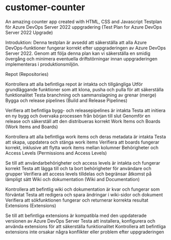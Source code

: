 # customer-counter

An amazing counter app created with HTML, CSS and Javascript
Testplan för Azure DevOps Server 2022 uppgradering (Test Plan for Azure DevOps Server 2022 Upgrade)

Introduktion:
Denna testplan är avsedd att säkerställa att alla Azure DevOps-funktioner fungerar korrekt efter uppgraderingen av Azure DevOps Server 2022. Genom att följa denna plan kan vi säkerställa en smidig övergång och minimera eventuella driftstörningar innan uppgraderingen implementeras i produktionsmiljön.

Repot (Repositories)

Kontrollera att alla befintliga repot är intakta och tillgängliga
Utför grundläggande funktioner som att klona, pusha och pulla för att säkerställa funktionalitet
Testa branchning och sammanslagning av grenar (merge)
Bygga och release pipelines (Build and Release Pipelines)

Verifiera att befintliga bygg- och releasepipelines är intakta
Testa att initiera en ny bygg och övervaka processen från början till slut
Genomför en release och säkerställ att den distribueras korrekt
Work Items och Boards (Work Items and Boards)

Kontrollera att alla befintliga work items och deras metadata är intakta
Testa att skapa, uppdatera och stänga work items
Verifiera att boards fungerar korrekt, inklusive att flytta work items mellan kolumner
Behörigheter och Access Levels (Permissions and Access Levels)

Se till att användarbehörigheter och access levels är intakta och fungerar korrekt
Testa att lägga till och ta bort behörigheter för användare och grupper
Verifiera att access levels tilldelas och begränsar åtkomst på lämpligt sätt
Wiki och dokumentation (Wiki and Documentation)

Kontrollera att befintlig wiki och dokumentation är kvar och fungerar som förväntat
Testa att redigera och spara ändringar i wiki-sidor och dokument
Verifiera att sökfunktionen fungerar och returnerar korrekta resultat
Extensions (Extensions)

Se till att befintliga extensions är kompatibla med den uppdaterade versionen av Azure DevOps Server
Testa att installera, konfigurera och använda extensions för att säkerställa funktionalitet
Kontrollera att befintliga extensions inte orsakar några konflikter eller problem efter uppgraderingen
